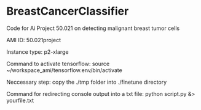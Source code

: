 # BreastCancerClassifier
Code for Ai Project 50.021 on detecting malignant breast tumor cells


AMI ID: 50.021project

Instance type: p2-xlarge

Command to activate tensorflow: source ~/workspace_ami/tensorflow.env/bin/activate

Neccessary step: copy the ./tmp folder into ./finetune directory

Command for redirecting console output into a txt file: python script.py &> yourfile.txt
